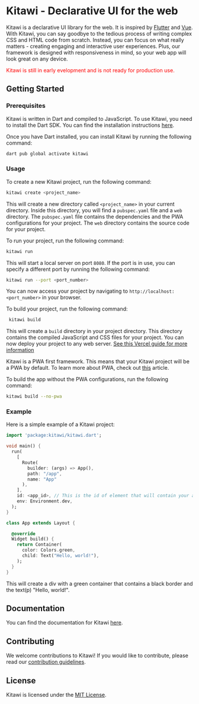 # Kitawi - Declarative UI for the web

Kitawi is a declarative UI library for the web. It is inspired by [Flutter](https://flutter.dev) and [Vue](https://vuejs.org).
With Kitawi, you can say goodbye to the tedious process of writing complex CSS and HTML code from scratch. Instead, you can focus on what really matters - creating engaging and interactive user experiences. Plus, our framework is designed with responsiveness in mind, so your web app will look great on any device.

<p style="color:red">Kitawi is still in early evelopment and is not ready for production use.</p>

## Getting Started

### Prerequisites

Kitawi is written in Dart and compiled to JavaScript. To use Kitawi, you need to install the Dart SDK. You can find the installation instructions [here](https://www.dartlang.org/tools/sdk#install).

Once you have Dart installed, you can install Kitawi by running the following command:

```bash
dart pub global activate kitawi
```

### Usage

To create a new Kitawi project, run the following command:

```bash
kitawi create <project_name>

```

This will create a new directory called `<project_name>` in your current directory. Inside this directory, you will find a `pubspec.yaml` file and a `web` directory. The `pubspec.yaml` file contains the dependencies and the PWA configurations for your project. The `web` directory contains the source code for your project.

To run your project, run the following command:

```bash
kitawi run
```

This will start a local server on port `8080`. If the port is in use, you can specify a different port by running the following command:

```bash
kitawi run --port <port_number>
```

 You can now access your project by navigating to `http://localhost:<port_number>` in your browser.

 To build your project, run the following command:

 ```bash
  kitawi build
  ```

This will create a `build` directory in your project directory. This directory contains the compiled JavaScript and CSS files for your project. You can now deploy your project to any web server. [See this Vercel guide for more information](https://vercel.com/docs/concepts/deployments/overview#vercel-cli)

Kitawi is a PWA first framework. This means that your Kitawi project will be a PWA by default. To learn more about PWA, check out [this](https://web.dev/progressive-web-apps/) article.

To build the app without the PWA configurations, run the following command:

```bash
kitawi build --no-pwa
```

### Example

Here is a simple example of a Kitawi project:

```dart
import 'package:kitawi/kitawi.dart';

void main() {
  run(
    [
      Route(
        builder: (args) => App(), 
        path: "/app", 
        name: "App"
      ),
    ],
    id: <app_id>, // This is the id of element that will contain your app
    env: Environment.dev,
  );
}

class App extends Layout {

  @override
  Widget build() {
    return Container(
      color: Colors.green,
      child: Text("Hello, world!"),
    );
  }
}
```

This will create a div with a green container that contains a black border and the text(p) "Hello, world!".

## Documentation

You can find the documentation for Kitawi [here](https://pub.dev/documentation/kitawi/latest/).

## Contributing

We welcome contributions to Kitawi! If you would like to contribute, please read our [contribution guidelines](CONTRIBUTE.md).

## License

Kitawi is licensed under the [MIT License](LICENSE).
